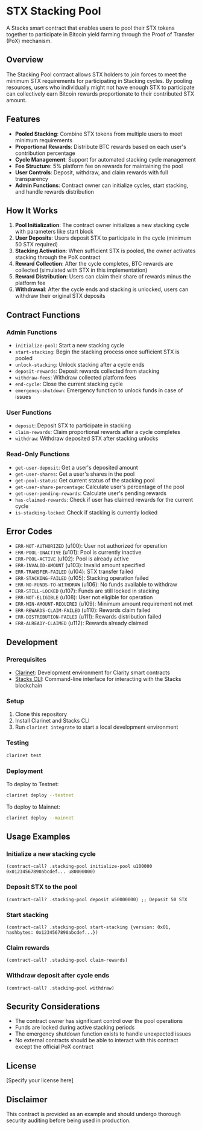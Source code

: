 # STX Stacking Pool

A Stacks smart contract that enables users to pool their STX tokens together to participate in Bitcoin yield farming through the Proof of Transfer (PoX) mechanism.

## Overview

The Stacking Pool contract allows STX holders to join forces to meet the minimum STX requirements for participating in Stacking cycles. By pooling resources, users who individually might not have enough STX to participate can collectively earn Bitcoin rewards proportionate to their contributed STX amount.

## Features

- **Pooled Stacking**: Combine STX tokens from multiple users to meet minimum requirements
- **Proportional Rewards**: Distribute BTC rewards based on each user's contribution percentage
- **Cycle Management**: Support for automated stacking cycle management
- **Fee Structure**: 5% platform fee on rewards for maintaining the pool
- **User Controls**: Deposit, withdraw, and claim rewards with full transparency
- **Admin Functions**: Contract owner can initialize cycles, start stacking, and handle rewards distribution

## How It Works

1. **Pool Initialization**: The contract owner initializes a new stacking cycle with parameters like start block
2. **User Deposits**: Users deposit STX to participate in the cycle (minimum 50 STX required)
3. **Stacking Activation**: When sufficient STX is pooled, the owner activates stacking through the PoX contract
4. **Reward Collection**: After the cycle completes, BTC rewards are collected (simulated with STX in this implementation)
5. **Reward Distribution**: Users can claim their share of rewards minus the platform fee
6. **Withdrawal**: After the cycle ends and stacking is unlocked, users can withdraw their original STX deposits

## Contract Functions

### Admin Functions

- `initialize-pool`: Start a new stacking cycle
- `start-stacking`: Begin the stacking process once sufficient STX is pooled
- `unlock-stacking`: Unlock stacking after a cycle ends
- `deposit-rewards`: Deposit rewards collected from stacking
- `withdraw-fees`: Withdraw collected platform fees
- `end-cycle`: Close the current stacking cycle
- `emergency-shutdown`: Emergency function to unlock funds in case of issues

### User Functions

- `deposit`: Deposit STX to participate in stacking
- `claim-rewards`: Claim proportional rewards after a cycle completes
- `withdraw`: Withdraw deposited STX after stacking unlocks

### Read-Only Functions

- `get-user-deposit`: Get a user's deposited amount
- `get-user-shares`: Get a user's shares in the pool
- `get-pool-status`: Get current status of the stacking pool
- `get-user-share-percentage`: Calculate user's percentage of the pool
- `get-user-pending-rewards`: Calculate user's pending rewards
- `has-claimed-rewards`: Check if user has claimed rewards for the current cycle
- `is-stacking-locked`: Check if stacking is currently locked

## Error Codes

- `ERR-NOT-AUTHORIZED` (u100): User not authorized for operation
- `ERR-POOL-INACTIVE` (u101): Pool is currently inactive
- `ERR-POOL-ACTIVE` (u102): Pool is already active
- `ERR-INVALID-AMOUNT` (u103): Invalid amount specified
- `ERR-TRANSFER-FAILED` (u104): STX transfer failed
- `ERR-STACKING-FAILED` (u105): Stacking operation failed
- `ERR-NO-FUNDS-TO-WITHDRAW` (u106): No funds available to withdraw
- `ERR-STILL-LOCKED` (u107): Funds are still locked in stacking
- `ERR-NOT-ELIGIBLE` (u108): User not eligible for operation
- `ERR-MIN-AMOUNT-REQUIRED` (u109): Minimum amount requirement not met
- `ERR-REWARDS-CLAIM-FAILED` (u110): Rewards claim failed
- `ERR-DISTRIBUTION-FAILED` (u111): Rewards distribution failed
- `ERR-ALREADY-CLAIMED` (u112): Rewards already claimed

## Development

### Prerequisites

- [Clarinet](https://github.com/hirosystems/clarinet): Development environment for Clarity smart contracts
- [Stacks CLI](https://docs.stacks.co/stacks-101/cli): Command-line interface for interacting with the Stacks blockchain

### Setup

1. Clone this repository
2. Install Clarinet and Stacks CLI
3. Run `clarinet integrate` to start a local development environment

### Testing

```bash
clarinet test
```

### Deployment

To deploy to Testnet:

```bash
clarinet deploy --testnet
```

To deploy to Mainnet:

```bash
clarinet deploy --mainnet
```

## Usage Examples

### Initialize a new stacking cycle

```clarity
(contract-call? .stacking-pool initialize-pool u100000 0x01234567890abcdef... u80000000)
```

### Deposit STX to the pool

```clarity
(contract-call? .stacking-pool deposit u50000000) ;; Deposit 50 STX
```

### Start stacking

```clarity
(contract-call? .stacking-pool start-stacking {version: 0x01, hashbytes: 0x1234567890abcdef...})
```

### Claim rewards

```clarity
(contract-call? .stacking-pool claim-rewards)
```

### Withdraw deposit after cycle ends

```clarity
(contract-call? .stacking-pool withdraw)
```

## Security Considerations

- The contract owner has significant control over the pool operations
- Funds are locked during active stacking periods
- The emergency shutdown function exists to handle unexpected issues
- No external contracts should be able to interact with this contract except the official PoX contract

## License

[Specify your license here]

## Disclaimer

This contract is provided as an example and should undergo thorough security auditing before being used in production.